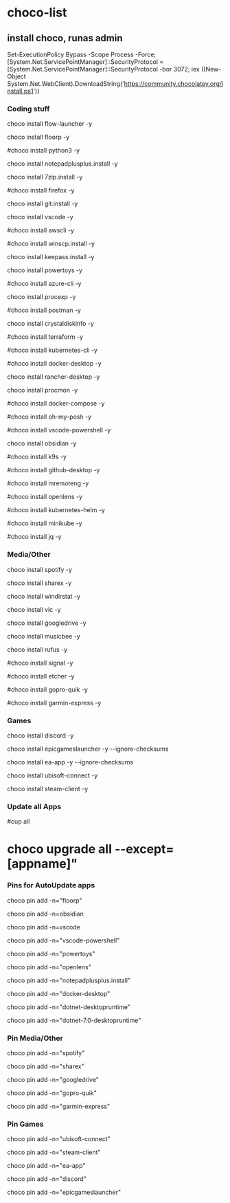 # choco-list

## install choco, runas admin
Set-ExecutionPolicy Bypass -Scope Process -Force; [System.Net.ServicePointManager]::SecurityProtocol = [System.Net.ServicePointManager]::SecurityProtocol -bor 3072; iex ((New-Object System.Net.WebClient).DownloadString('https://community.chocolatey.org/install.ps1'))

### Coding stuff
choco install flow-launcher -y

choco install floorp -y

#choco install python3 -y 

choco install notepadplusplus.install -y 

choco install 7zip.install -y 

#choco install firefox -y 

choco install git.install -y 

choco install vscode -y 

#choco install awscli -y 

#choco install winscp.install -y 

choco install keepass.install -y 

choco install powertoys -y 

#choco install azure-cli -y 

choco install procexp -y 

#choco install postman -y 

choco install crystaldiskinfo -y 

#choco install terraform -y 

#choco install kubernetes-cli -y 

#choco install docker-desktop -y 

choco install rancher-desktop -y

choco install procmon -y 

#choco install docker-compose -y 

#choco install oh-my-posh -y 

#choco install vscode-powershell -y 

choco install obsidian -y 

#choco install k9s -y 

#choco install github-desktop -y 

#choco install mremoteng -y 

#choco install openlens -y 

#choco install kubernetes-helm -y 

#choco install minikube -y 

#choco install jq -y 


### Media/Other
choco install spotify -y 

choco install sharex -y 

choco install windirstat -y 

choco install vlc -y 

choco install googledrive -y 

choco install musicbee -y 

choco install rufus -y 

#choco install signal -y 

#choco install etcher -y 

#choco install gopro-quik -y

#choco install garmin-express -y


### Games
choco install discord -y 

choco install epicgameslauncher -y --ignore-checksums

choco install ea-app -y --ignore-checksums

choco install ubisoft-connect -y 

choco install steam-client -y 


### Update all Apps
#cup all
# choco upgrade all --except=[appname]"


### Pins for AutoUpdate apps
choco pin add -n="floorp"

choco pin add -n=obsidian

choco pin add -n=vscode

choco pin add -n="vscode-powershell"

choco pin add -n="powertoys"

choco pin add -n="openlens"

choco pin add -n="notepadplusplus.install"

choco pin add -n="docker-desktop"

choco pin add -n="dotnet-desktopruntime"

choco pin add -n="dotnet-7.0-desktopruntime"


### Pin Media/Other
choco pin add -n="spotify"

choco pin add -n="sharex"

choco pin add -n="googledrive"

choco pin add -n="gopro-quik"

choco pin add -n="garmin-express"



### Pin Games
choco pin add -n="ubisoft-connect"

choco pin add -n="steam-client"

choco pin add -n="ea-app"

choco pin add -n="discord"

choco pin add -n="epicgameslauncher"

